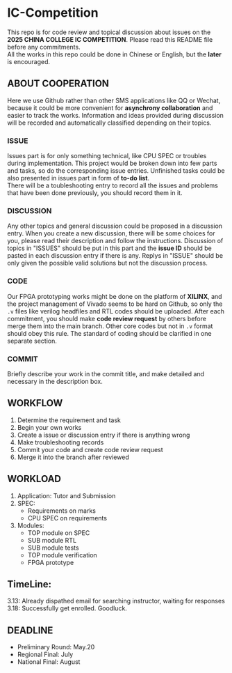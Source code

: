 # IC-Competition
This repo is for code review and topical discussion about issues on the **2025 CHINA COLLEGE IC COMPETITION**. Please read this README file before any commitments.<br />
All the works in this repo could be done in Chinese or English, but the **later** is encouraged.
## ABOUT COOPERATION
Here we use Github rather than other SMS applications like QQ or Wechat, because it could be more convenient for **asynchrony collaboration** and easier to track the works. Information and ideas provided during discussion will be recorded and automatically classified depending on their topics.
### ISSUE
Issues part is for only something technical, like CPU SPEC or troubles during implementation. This project would be broken down into few parts and tasks, so do the corresponding issue entries. Unfinished tasks could be also presented in issues part in form of **to-do list**.<br />
There will be a toubleshooting entry to record all the issues and problems that have been done previously, you should record them in it.
### DISCUSSION
Any other topics and general discussion could be proposed in a discussion entry. When you create a new discussion, there will be some choices for you, please read their description and follow the instructions. Discussion of topics in "ISSUES" should be put in this part and the **issue ID** should be pasted in each discussion entry if there is any. Replys in "ISSUE" should be only given the possible valid solutions but not the discussion process.
### CODE
Our FPGA prototyping works might be done on the platform of **XILINX**, and the project management of Vivado seems to be hard on Github, so only the `.v` files like verilog headfiles and RTL codes should be uploaded. After each commitment, you should make **code review request** by others before merge them into the main branch. Other core codes but not in `.v` format should obey this rule. The standard of coding should be clarified in one separate section.
### COMMIT
Briefly describe your work in the commit title, and make detailed and necessary in the description box.
## WORKFLOW
1. Determine the requirement and task
2. Begin your own works
3. Create a issue or discussion entry if there is anything wrong
4. Make troubleshooting records
5. Commit your code and create code review request
6. Merge it into the branch after reviewed

## WORKLOAD
1. Application: Tutor and Submission
2. SPEC:
   - Requirements on marks
   - CPU SPEC on requirements
3. Modules:
   - TOP module on SPEC
   - SUB module RTL
   - SUB module tests
   - TOP module verification
   - FPGA prototype
## TimeLine:
3.13: Already dispathed email for searching instructor, waiting for responses  
3.18: Successfully get enrolled. Goodluck.

## DEADLINE
- Preliminary Round: May.20
- ​Regional Final​: July
- National Final​: August
